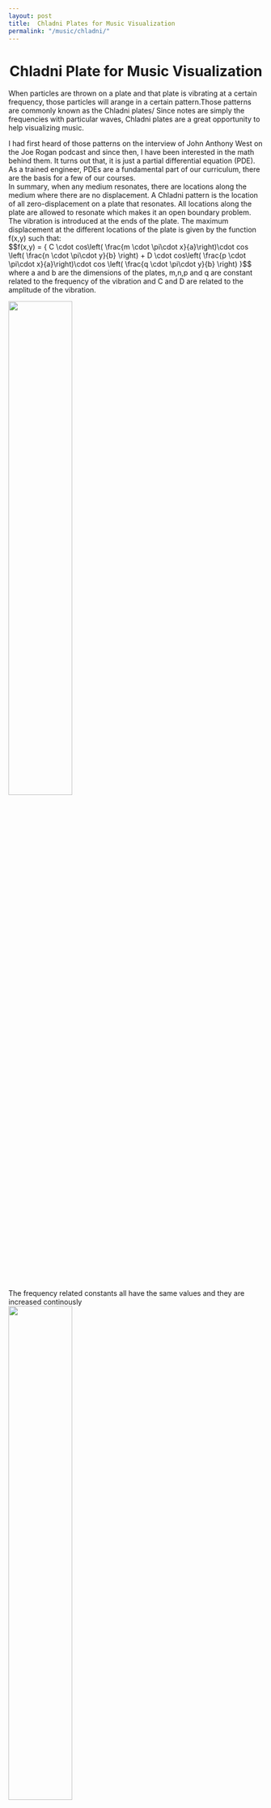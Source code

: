 ```yaml
---
layout: post
title:  Chladni Plates for Music Visualization
permalink: "/music/chladni/"
---
```


<div class="w3-row">
    <h1 style="text-align:center">Chladni Plate for Music Visualization</h1>
      <p class = "justify">
      When particles are thrown on a plate and that plate is vibrating at a certain frequency, those particles will arange in a certain pattern.Those patterns are commonly known as the Chladni plates/ Since notes are simply the frequencies with particular waves, Chladni plates are a great opportunity to help visualizing music.  
        </p>
        <p class = "justify">
        I had first heard of those patterns on the interview of John Anthony West on the Joe Rogan podcast and since then, I have been interested in the math behind them. It turns out that, it is just a partial differential equation (PDE). As a trained engineer, PDEs are a fundamental part of our curriculum, there are the basis for a few of our courses.<br /> In summary, when any medium resonates, there are locations along the medium where there are no displacement. A Chladni pattern is the location of all zero-displacement on a plate that resonates. All locations along the plate are allowed to resonate which makes it an open boundary problem. The vibration is introduced at the ends of the plate. The maximum displacement at the different locations of the plate is given by the function f(x,y) such that: <br />
        $$f(x,y) = { C \cdot cos\left( \frac{m \cdot \pi\cdot x}{a}\right)\cdot cos \left( \frac{n \cdot \pi\cdot y}{b} \right) + 
        D \cdot cos\left( \frac{p \cdot \pi\cdot x}{a}\right)\cdot cos \left( \frac{q \cdot \pi\cdot y}{b} \right) }$$
        where a and b are the dimensions of the plates, m,n,p and q are constant related to the frequency of the vibration and C and D are related to the amplitude of the vibration. 
        </p>
      <div class="w3-main w3-center" >
          <img src="/portfolio/assets/img/Chladni-gradual.gif" width="50%" height="50%">
          <figcaption>The frequency related constants all have the same values and they are increased continously </figcaption>
      </div>
    <div class="w3-main w3-center" >
          <img src="/portfolio/assets/img/Chladni-shift.gif" width="50%" height="50%">
          <figcaption>The frequency related constants all have the same values and they switched discretly from an intial value to a final value</figcaption>
      </div>
      <p class = "justify">
        An other interesting thing that can be tried, is switched between different combinations of frequency values, switch between each of them. Which is essentially what musician do when playing notes.   
      </p>
          <div class="w3-main w3-center" >
          <img src="/portfolio/assets/img/Chladni_different.gif" width="50%" height="50%">
          <figcaption>The frequency related constants all have the same values and they switched discretly between 3 different configurations/combinations</figcaption>
      </div>
</div>



